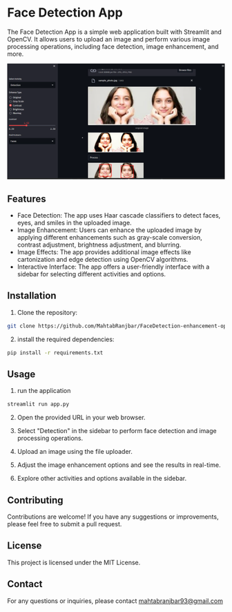 # Face Detection App

The Face Detection App is a simple web application built with Streamlit and OpenCV. It allows users to upload an image and perform various image processing operations, including face detection, image enhancement, and more.

![App demo](./app_demo.png)   


## Features

- Face Detection: The app uses Haar cascade classifiers to detect faces, eyes, and smiles in the uploaded image.
- Image Enhancement: Users can enhance the uploaded image by applying different enhancements such as gray-scale conversion, contrast adjustment, brightness adjustment, and blurring.
- Image Effects: The app provides additional image effects like cartonization and edge detection using OpenCV algorithms.
- Interactive Interface: The app offers a user-friendly interface with a sidebar for selecting different activities and options.

## Installation

1. Clone the repository:

```bash
git clone https://github.com/MahtabRanjbar/FaceDetection-enhancement-openCV.git
```
2. install the required dependencies:

```bash
pip install -r requirements.txt
```

## Usage
1. run the application

```bash
streamlit run app.py
```

2. Open the provided URL in your web browser.

3. Select "Detection" in the sidebar to perform face detection and image processing operations.

4. Upload an image using the file uploader.

5. Adjust the image enhancement options and see the results in real-time.

6. Explore other activities and options available in the sidebar.


## Contributing
Contributions are welcome! If you have any suggestions or improvements, please feel free to submit a pull request.

## License
This project is licensed under the MIT License.

## Contact
For any questions or inquiries, please contact mahtabranjbar93@gmail.com

